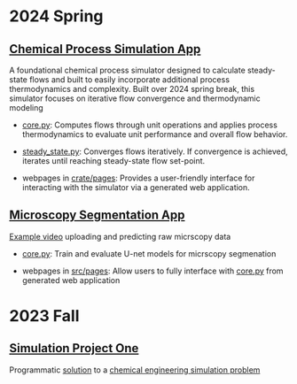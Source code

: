 # 2024 Spring

## [Chemical Process Simulation App](https://github.com/hunterviolette/24spring/tree/simulator)
A foundational chemical process simulator designed to calculate steady-state flows and built to easily incorporate additional process thermodynamics and complexity. Built over 2024 spring break, this simulator focuses on iterative flow convergence and thermodynamic modeling

- [core.py](https://github.com/hunterviolette/24spring/blob/simulator/crate/src/steady_state.py): Computes flows through unit operations and applies process thermodynamics to evaluate unit performance and overall flow behavior.

- [steady_state.py](https://github.com/hunterviolette/24spring/blob/simulator/crate/src/steady_state.py): Converges flows iteratively. If convergence is achieved, iterates until reaching steady-state flow set-point.

- webpages in [crate/pages](https://github.com/hunterviolette/24spring/tree/simulator/crate/pages): Provides a user-friendly interface for interacting with the simulator via a generated web application.

## [Microscopy Segmentation App](https://github.com/hunterviolette/24spring/tree/simulator)


[Example video](https://youtu.be/auEXBbj1-G0) uploading and predicting raw micrscopy data

- [core.py](https://github.com/hunterviolette/24spring/blob/Kelley-lab/src/pages/util/core.py): Train and evaluate U-net models for micrscopy segmenation

- webpages in [src/pages](https://github.com/hunterviolette/24spring/tree/Kelley-lab/src/pages): Allow users to fully interface with [core.py](https://github.com/hunterviolette/24spring/blob/Kelley-lab/src/pages/util/core.py) from generated web application

# 2023 Fall


## [Simulation Project One](https://github.com/hunterviolette/23fall/blob/main/478/LevelOneProj/README.md)
Programmatic [solution](https://github.com/hunterviolette/23fall/blob/main/478/LevelOneProj/lvl1_balance.py) to a [chemical engineering simulation problem](https://github.com/hunterviolette/23fall/blob/main/478/LevelOneProj/Problem_Statement.pdf)
